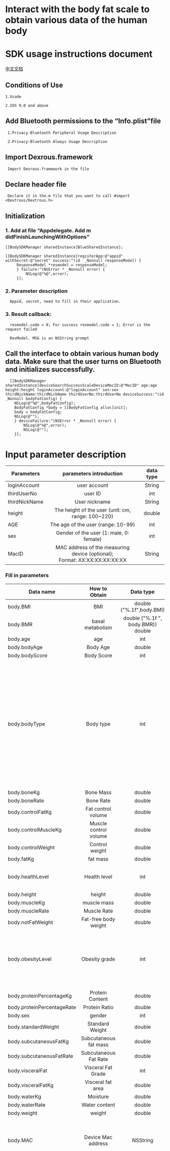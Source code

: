 # Interact with the body fat scale to obtain various data of the human body

# SDK usage instructions document

[中文文档](https://github.com/yoda-fox/bodyfatSDK-ios/edit/main/bodyfatSDk%20Chinese%20document.md)  

## Conditions of Use

    1.Xcode
   
    2.IOS 9.0 and above
## Add Bluetooth permissions to the “Info.plist”file

     1.Privacy-Bluetooth Peripheral Usage Description
   
     2.Privacy-Bluetooth Always Usage Description
     
## Import Dexrous.framework

     Import Dexrous.framework in the file
     
## Declare header file

     Declare it in the.m file that you want to call #import <Dextrous/Dextrous.h>
     
## Initialization

   ### 1. Add at file “Appdelegate. Add m didFinishLaunchingWithOptions”
   
    [[BodySDKManager sharedInstance]BlueSharedInstance];
    
    [[BodySDKManager sharedInstance]registerApp:@"appid" withSecret:@"secret" success:^(id  _Nonnull responseModel) {
         ResponseModel *resmodel = responseModel;
         } failure:^(NSError * _Nonnull error) {
             NSLog(@"%@",error);
         }];
   ### 2. Parameter description        
         
      Appid, secret, need to fill in their application.    
      
   ### 3. Result callback:
   
      resmodel.code = 0; For success resmodel.code = 1; Error is the request failed

      ResModel. MSG is an NSString prompt

      
 ## Call the interface to obtain various human body data. Make sure that the user turns on Bluetooth and initializes successfully.
 
      [[BodySDKManager sharedInstance]deviceSearchSuccessScaleDeviceMacID:@"MacID" age:age height:height loginAccount:@"loginAccount" sex:sex thirdNickName:thirdNickName thirdUserNo:thirdUserNo deviceSuccess:^(id  _Nonnull bodyFatConfig) {
        NSLog(@"%@",bodyFatConfig);
        BodyFatConfig *body = [[BodyFatConfig alloc]init];
        body = bodyFatConfig;
        NSLog(@"");
        } deviceFailure:^(NSError * _Nonnull error) {
            NSLog(@"%@",error);
            NSLog(@"");
        }];
          
# Input parameter description


  Parameters | parameters introduction | data type
 -------- | :-----------:  | :-----------:
 loginAccount|user account|String
 thirdUserNo|user ID|int
 thirdNickName|User nickname|String
 height|The height of the user (unit: cm, range: 100~220)|double
 AGE|The age of the user (range: 10-99)|int
 sex|Gender of the user (1: male, 0: female)|int
 MacID|MAC address of the measuring device (optional);<br>Format: XX:XX:XX:XX:XX:XX|String       
         
### Fill in parameters

 Data name     |How to Obtain   |Data type|Description
 -------- | :-----------:  | :-----------: | :-----------:
 body.BMI                |                BMI       | double ("%.1f",body.BMI)  
body.BMR | basal metabolism | double ("%.1f ", body.BMR)) double
  body.age | age | int
  body.bodyAge | Body Age | double
  body.bodyScore | Body Score | int
 body.bodyType         |               Body type     |  int |  1: Lean type; 2: Lean muscle type; 3: Standard type;<br>4: Standard muscle type; 5: lack of exercise type;  <br>6: overweight type;7: Obese muscular type; <br>8: Puffyand obese type; 9: Obese type;10: Obese muscle type
 body.boneKg | Bone Mass | double
  body.boneRate | Bone Rate | double
  body.controlFatKg | Fat control volume | double
  body.controlMuscleKg | Muscle control volume | double
  body.controlWeight | Control weight | double
  body.fatKg | fat mass | double
 body.healthLevel  |                   Health level  | int |  1: Lean; 2: Standard; 3:Overweight; 4: Obese
 body.height | height | double
  body.muscleKg | muscle mass | double
  body.muscleRate | Muscle Rate | double
  body.notFatWeight | Fat-free body weight | double
 body.obesityLevel | Obesity grade | int  |   0: No obesity; 1: Obesity level 1; 2: Obesity level 2; <br>3: Obesity level 3; 4: Obesity level 4
 body.proteinPercentageKg | Protein Content |double
  body.proteinPercentageRate | Protein Ratio|double
  body.sex | gender|int
  body.standardWeight | Standard Weight | double
  body.subcutaneousFatKg | Subcutaneous fat mass | double
  body.subcutaneousFatRate | Subcutaneous Fat Rate | double
  body.visceralFat | Visceral Fat Grade|int
  body.visceralFatKg | Visceral fat area|double
  body.waterKg | Moisture|double
  body.waterRate | Water content | double
  body.weight | weight | double
  body.MAC | Device Mac address | NSString | Mac address of the body fat scale device that returns the measurement data
 body.impedanceStatus | Impedance type|int  |  **8 electrodes body up & down scale:** <br>1: Both hands and feet are in contact with the electrodes;<br>2: Only the feet are in contact with the electrodes of the scale; 3: Only the hand touches the electrode of the handle;<br> -1: No hand or foot touches the electrode<br> **Normal body fat scale:** <br>1: The foot is in contact with the electrode of the scale;<br>-1: The foot is not in contact with the electrode of the scale
body.code | Return status 0 means success, 1 means failure|int
  body.Msg | Prompt | NSString | Prompt returned when the request is successful
